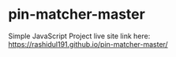 # pin-matcher-master 
Simple JavaScript Project
live site link here: 
https://rashidul191.github.io/pin-matcher-master/
